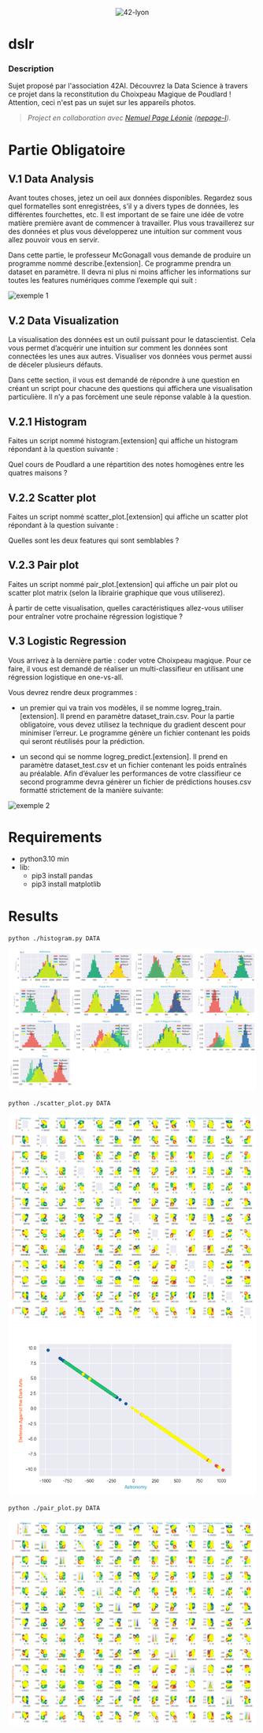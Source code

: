 <p align="center">
    <img alt="42-lyon" src="https://user-images.githubusercontent.com/45235527/106354618-6ec65a00-62f3-11eb-8688-ba9e0f4e77de.jpg" />
</p>

# dslr

<!-- <img alt="Note" src="https://user-images.githubusercontent.com/45235527/104627073-dc894980-5696-11eb-999d-e53798ea9ae4.png" width="250" height="200" /> -->

### <strong>Description</strong>

Sujet proposé par l'association 42AI. Découvrez la Data Science à travers ce projet dans la reconstitution du Choixpeau Magique de Poudlard ! Attention, ceci n'est pas un sujet sur les appareils photos.

> *Project en collaboration avec <a href="https://github.com/nemu69">Nemuel Page Léonie</a> (<a href="https://profile.intra.42.fr/users/nepage-l">nepage-l</a>).*

# Partie Obligatoire 

## V.1 Data Analysis

Avant toutes choses, jetez un oeil aux données disponibles. Regardez sous quel formatelles sont enregistrées, s’il y a divers types de données, les différentes fourchettes, etc. Il est important de se faire une idée de votre matière première avant de commencer à travailler. Plus vous travaillerez sur des données et plus vous développerez une intuition sur comment vous allez pouvoir vous en servir.

Dans cette partie, le professeur McGonagall vous demande de produire un programme nommé describe.[extension]. Ce programme prendra un dataset en paramètre. Il devra ni plus ni moins afficher les informations sur toutes les features numériques comme l’exemple qui suit :

![exemple 1](https://user-images.githubusercontent.com/45235527/140956374-bd39ca97-3633-44b2-b493-32e194b6c4dd.PNG)

## V.2  Data Visualization

La visualisation des données est un outil puissant pour le datascientist. Cela vous permet d’acquérir une intuition sur comment les données sont connectées les unes aux autres. Visualiser vos données vous permet aussi de déceler plusieurs défauts.

Dans cette section, il vous est demandé de répondre à une question en créant un script pour chacune des questions qui affichera une visualisation particulière. Il n’y a pas forcèment une seule réponse valable à la question.

## V.2.1  Histogram

Faites un script nommé histogram.[extension] qui affiche un histogram répondant à la question suivante :

Quel cours de Poudlard a une répartition des notes homogènes entre les quatres maisons ?

## V.2.2  Scatter plot

Faites un script nommé scatter_plot.[extension] qui affiche un scatter plot répondant à la question suivante :

Quelles sont les deux features qui sont semblables ?

## V.2.3  Pair plot

Faites un script nommé pair_plot.[extension] qui affiche un pair plot ou scatter plot matrix (selon la librairie graphique que vous utiliserez).

À partir de cette visualisation, quelles caractéristiques allez-vous utiliser pour entraîner votre prochaine régression logistique ?

## V.3  Logistic Regression

Vous arrivez à la dernière partie : coder votre Choixpeau magique. Pour ce faire, il vous est demandé de réaliser un multi-classifieur en utilisant une régression logistique en one-vs-all.

Vous devrez rendre deux programmes :

- un premier qui va train vos modèles, il se nomme logreg_train.[extension]. Il prend en paramètre dataset_train.csv. Pour la partie obligatoire, vous devez utilisez la technique du gradient descent pour minimiser l’erreur. Le programme génère un fichier contenant les poids qui seront réutilisés pour la prédiction.

- un second qui se nomme logreg_predict.[extension]. Il prend en paramètre dataset_test.csv et un fichier contenant les poids entraînés au préalable. Afin d’évaluer les performances de votre classifieur ce second programme devra génèrer un fichier de prédictions houses.csv formatté strictement de la manière suivante:

![exemple 2](https://user-images.githubusercontent.com/45235527/140956376-a3c95194-5fc6-45c6-a6c3-bb0c549b71b7.PNG)

# Requirements

- python3.10 min
- lib:
    - pip3 install pandas
    - pip3 install matplotlib

# Results

 `python ./histogram.py DATA`

<img alt="histo" src="https://github.com/AcensJJ/dslr/blob/main/img/histogram.png">

`python ./scatter_plot.py DATA`
 
<img alt="scatter" src="https://github.com/AcensJJ/dslr/blob/main/img/all_scatter_plot.png">

<img alt="scatter line" src="https://github.com/AcensJJ/dslr/blob/main/img/result_scatter_plot.png">

`python ./pair_plot.py DATA`

<img alt="pair" src="https://github.com/AcensJJ/dslr/blob/main/img/pair_plot.png">
